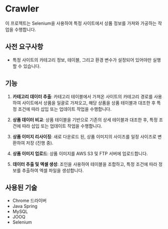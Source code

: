 # Crawler

이 프로젝트는 Selenium을 사용하여 특정 사이트에서 상품 정보를 가져와 가공하는 작업을 수행합니다.

## 사전 요구사항

- 특정 사이트의 카테고리 정보, 테이블, 그리고 환경 변수가 설정되어 있어야만 실행할 수 있습니다.

## 기능

1. **카테고리 데이터 추출**: 카테고리 테이블에서 가져온 사이트의 카테고리 경로를 사용하여 사이트에서 상품을 일괄로 가져오고, 해당 상품을 상품 테이블과 대조한 후 특정 조건에 따라 삽입 또는 업데이트 작업을 수행합니다.

2. **상품 데이터 비교**: 상품 테이블을 기반으로 기존의 상세 테이블과 대조한 후, 특정 조건에 따라 삽입 또는 업데이트 작업을 수행합니다.

3. **상품 이미지 리사이징**: 새로 다운로드 된, 상품 이미지의 사이즈를 일정 사이즈로 변환하여 저장 (진행 중).

4. **상품 이미지 업로드**: 상품 이미지를 AWS S3 및 FTP 서버에 업로드합니다.

5. **데이터 추출 및 엑셀 생성**: 조인을 사용하여 테이블을 조합하고, 특정 조건에 따라 정보를 추출하여 엑셀 파일을 생성합니다.

## 사용된 기술

- Chrome 드라이버
- Java Spring
- MySQL
- JOOQ
- Selenium